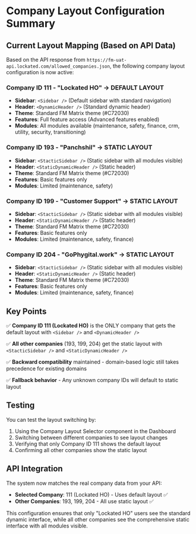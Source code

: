 # Company Layout Configuration Summary

## Current Layout Mapping (Based on API Data)

Based on the API response from `https://fm-uat-api.lockated.com/allowed_companies.json`, the following company layout configuration is now active:

### Company ID 111 - "Lockated HO" → DEFAULT LAYOUT
- **Sidebar**: `<Sidebar />` (Default sidebar with standard navigation)
- **Header**: `<DynamicHeader />` (Standard dynamic header)
- **Theme**: Standard FM Matrix theme (#C72030)
- **Features**: Full feature access (Advanced features enabled)
- **Modules**: All modules available (maintenance, safety, finance, crm, utility, security, transitioning)

### Company ID 193 - "Panchshil" → STATIC LAYOUT
- **Sidebar**: `<StacticSidebar />` (Static sidebar with all modules visible)
- **Header**: `<StaticDynamicHeader />` (Static header)
- **Theme**: Standard FM Matrix theme (#C72030)
- **Features**: Basic features only
- **Modules**: Limited (maintenance, safety)

### Company ID 199 - "Customer Support" → STATIC LAYOUT
- **Sidebar**: `<StacticSidebar />` (Static sidebar with all modules visible)
- **Header**: `<StaticDynamicHeader />` (Static header)
- **Theme**: Standard FM Matrix theme (#C72030)
- **Features**: Basic features only
- **Modules**: Limited (maintenance, safety, finance)

### Company ID 204 - "GoPhygital.work" → STATIC LAYOUT
- **Sidebar**: `<StacticSidebar />` (Static sidebar with all modules visible)
- **Header**: `<StaticDynamicHeader />` (Static header)
- **Theme**: Standard FM Matrix theme (#C72030)
- **Features**: Basic features only
- **Modules**: Limited (maintenance, safety, finance)

## Key Points

✅ **Company ID 111 (Lockated HO)** is the ONLY company that gets the default layout with `<Sidebar />` and `<DynamicHeader />`

✅ **All other companies** (193, 199, 204) get the static layout with `<StacticSidebar />` and `<StaticDynamicHeader />`

✅ **Backward compatibility** maintained - domain-based logic still takes precedence for existing domains

✅ **Fallback behavior** - Any unknown company IDs will default to static layout

## Testing

You can test the layout switching by:
1. Using the Company Layout Selector component in the Dashboard
2. Switching between different companies to see layout changes
3. Verifying that only Company ID 111 shows the default layout
4. Confirming all other companies show the static layout

## API Integration

The system now matches the real company data from your API:
- **Selected Company**: 111 (Lockated HO) - Uses default layout ✅
- **Other Companies**: 193, 199, 204 - All use static layout ✅

This configuration ensures that only "Lockated HO" users see the standard dynamic interface, while all other companies see the comprehensive static interface with all modules visible.

